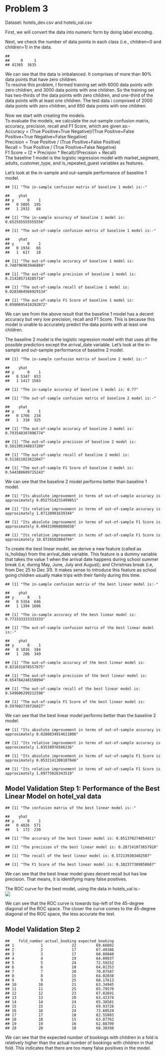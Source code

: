 # Problem 3

Dataset: hotels\_dev.csv and hotels\_val.csv

First, we will convert the data into numeric form by doing label
encodng.

Next, we check the number of data points in each class (i.e., children=0
and children=1) in the data.

    ## 
    ##     0     1 
    ## 41365  3635

We can see that the data is imbalanced. It comprises of more than 90%
data points that have zero children.  
To resolve this problem, I formed training set with 6000 data points
with zero children, and 3000 data points with one children. So the
training set has two-thirds of the data points with zero children, and
one-third of the data points with at least one children. The test data i
comprised of 2000 data points with zero children, and 650 data points
with one children.

Now we start with creating the models.  
To evaluate the models, we calculate the out-sample confusion matrix,
accuracy, precision, recall and F1 Score, which are given as:-  
Accuracy = (True Positive+True Negative)/(True Positive+False
Positive+True Negative+False Negative)  
Precision = True Positive / (True Positive+False Positive)  
Recall = True Positive / (True Positive+False Negative)  
F1 Score = (2 \* Precision \* Recall)/(Precision + Recall)  
The baseline 1 model is the logistic regression model with
market\_segment, adults, customer\_type, and is\_repeated\_guest
variables as features.

Let’s look at the in-sample and out-sample performance of baseline 1
model.

    ## [1] "The in-sample confusion matrix of baseline 1 model is:-"

    ##    yhat
    ## y      0    1
    ##   0 5805  195
    ##   1 2932   68

    ## [1] "The in-sample accuracy of baseline 1 model is: 0.652555555555556"

    ## [1] "The out-of-sample confusion matrix of baseline 1 model is:-"

    ##    yhat
    ## y      0    1
    ##   0 1934   66
    ##   1  617   18

    ## [1] "The out-of-sample accuracy of baseline 1 model is: 0.740796963946869"

    ## [1] "The out-of-sample precision of baseline 1 model is: 0.214285714285714"

    ## [1] "The out-of-sample recall of baseline 1 model is: 0.0283464566929134"

    ## [1] "The out-of-sample F1 Score of baseline 1 model is: 0.0500695410292072"

We can see from the above result that the baseline 1 model has a decent
accuracy but very low precision, recall and F1 Score. This is because
this model is unable to accurately predict the data points with at least
one children.

The baseline 2 model is the logistic regression model with that uses all
the possible predictors except the arrival\_date variable. Let’s look at
the in-sample and out-sample performance of baseline 2 model.

    ## [1] "The in-sample confusion matrix of baseline 2 model is:-"

    ##    yhat
    ## y      0    1
    ##   0 5347  653
    ##   1 1417 1583

    ## [1] "The in-sample accuracy of baseline 1 model is: 0.77"

    ## [1] "The out-of-sample confusion matrix of baseline 2 model is:-"

    ##    yhat
    ## y      0    1
    ##   0 1766  234
    ##   1  310  325

    ## [1] "The out-of-sample accuracy of baseline 2 model is: 0.793548387096774"

    ## [1] "The out-of-sample precision of baseline 2 model is: 0.581395348837209"

    ## [1] "The out-of-sample recall of baseline 2 model is: 0.511811023622047"

    ## [1] "The out-of-sample F1 Score of baseline 2 model is: 0.544388609715243"

We can see that the baseline 2 model performs better than baseline 1
model.

    ## [1] "Its absolute improvement in terms of out-of-sample accuracy is approximately 0.0527514231499051"

    ## [1] "Its relative improvement in terms of out-of-sample accuracy is approximately 1.07120901639344"

    ## [1] "Its absolute improvement in terms of out-of-sample F1 Score is approximately 0.494319068686036"

    ## [1] "Its relative improvement in terms of out-of-sample F1 Score is approximately 10.8726502884794"

To create the best linear model, we derive a new feature (called as
is\_holiday) from the arrival\_date variable. This feature is a dummy
variable that takes the value 1 when the arrival date happens during
school summer break (i.e, during May, June, July and August); and
Christmas break (i.e, from Dec 25 to Dec 31). It makes sense to
introduce this feature as school going children usually make trips with
their family during this time.

    ## [1] "The in-sample confusion matrix of the best linear model is:-"

    ##    yhat
    ## y      0    1
    ##   0 5354  646
    ##   1 1394 1606

    ## [1] "The in-sample accuracy of the best linear model is: 0.773333333333333"

    ## [1] "The out-of-sample confusion matrix of the best linear model is:-"

    ##    yhat
    ## y      0    1
    ##   0 1816  184
    ##   1  286  349

    ## [1] "The out-of-sample accuracy of the best linear model is: 0.821631878557875"

    ## [1] "The out-of-sample precision of the best linear model is: 0.654784240150094"

    ## [1] "The out-of-sample recall of the best linear model is: 0.549606299212598"

    ## [1] "The out-of-sample F1 Score of the best linear model is: 0.597602739726027"

We can see that the best linear model performs better than the baseline
2 model.

    ## [1] "Its absolute improvement in terms of out-of-sample accuracy is approximately 0.0280834914611006"

    ## [1] "Its relative improvement in terms of out-of-sample accuracy is approximately 1.03538976566236"

    ## [1] "Its absolute improvement in terms of out-of-sample F1 Score is approximately 0.0532141300107846"

    ## [1] "Its relative improvement in terms of out-of-sample F1 Score is approximately 1.09775026343519"

## Model Validation Step 1: Performance of the Best Linear Model on hotel\_val data

    ## [1] "The confusion matrix of the best linear model is:-"

    ##    yhat
    ## y      0    1
    ##   0 4026  571
    ##   1  172  230

    ## [1] "The accuracy of the best linear model is: 0.851370274054811"

    ## [1] "The precision of the best linear model is: 0.287141073657928"

    ## [1] "The recall of the best linear model is: 0.572139303482587"

    ## [1] "The F1 Score of the best linear model is: 0.382377389858687"

We can see that the best linear model gives decent recall but has low
precision. That means, it is identifying many false positives.

The ROC curve for the best model, using the data in hotels\_val is:-  
![](Assignment-2-Problem-3_files/figure-markdown_strict/ROC%20Curve-1.png)

We can see that the ROC curve is towards top-left of the 45-degree
diagonal of the ROC space. The closer the curve comes to the 45-degree
diagonal of the ROC space, the less accurate the test.

## Model Validation Step 2

    ##    fold_number actual_booking expected_booking
    ## 1            1             22         69.66802
    ## 2            2             17         67.49386
    ## 3            3             17         68.88840
    ## 4            4             19         64.00937
    ## 5            5             24         72.59252
    ## 6            6             18         64.01353
    ## 7            7             20         70.07587
    ## 8            8             15         64.02038
    ## 9            9             25         68.17613
    ## 10          10             21         63.34945
    ## 11          11             25         65.79570
    ## 12          12             23         67.82691
    ## 13          13             20         63.42374
    ## 14          14             24         65.38581
    ## 15          15             21         69.93728
    ## 16          16             24         73.60524
    ## 17          17             18         62.55803
    ## 18          18             15         63.87762
    ## 19          19             16         62.08709
    ## 20          20             18         68.38398

We can see that the expected number of bookings with children in a fold
is relatively higher than the actual number of bookings with children in
that fold. This indicates that there are too many false positives in the
model.
